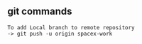 ## git commands
``` 
To add Local branch to remote repository    
-> git push -u origin spacex-work
```
